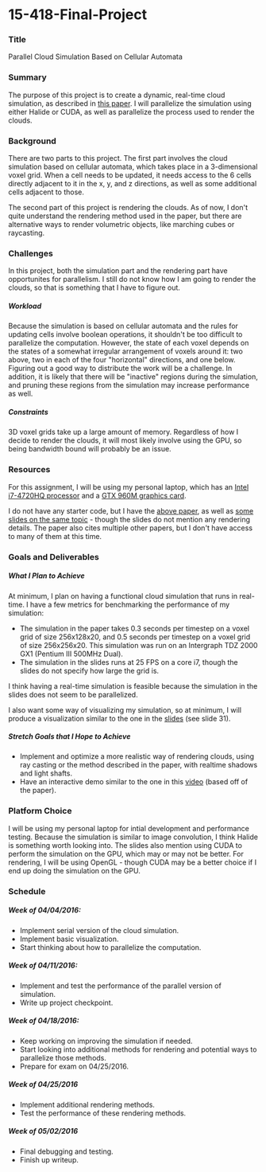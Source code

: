 # 15-418-Final-Project

### Title
Parallel Cloud Simulation Based on Cellular Automata

### Summary
The purpose of this project is to create a dynamic, real-time cloud simulation, as described in [this paper](http://evasion.imag.fr/~Antoine.Bouthors/research/dea/sig00_cloud.pdf). I will parallelize the simulation using either Halide or CUDA, as well as parallelize the process used to render the clouds.

### Background
There are two parts to this project. The first part involves the cloud simulation based on cellular automata, which takes place in a 3-dimensional voxel grid. When a cell needs to be updated, it needs access to the 6 cells directly adjacent to it in the x, y, and z directions, as well as some additional cells adjacent to those.

The second part of this project is rendering the clouds. As of now, I don't quite understand the rendering method used in the paper, but there are alternative ways to render volumetric objects, like marching cubes or raycasting.

### Challenges
In this project, both the simulation part and the rendering part have opportunites for parallelism. I still do not know how I am going to render the clouds, so that is something that I have to figure out.

##### Workload
Because the simulation is based on cellular automata and the rules for updating cells involve boolean operations, it shouldn't be too difficult to parallelize the computation. However, the state of each voxel depends on the states of a somewhat irregular arrangement of voxels around it: two above, two in each of the four "horizontal" directions, and one below. Figuring out a good way to distribute the work will be a challenge. In addition, it is likely that there will be "inactive" regions during the simulation, and pruning these regions from the simulation may increase performance as well.

##### Constraints
3D voxel grids take up a large amount of memory. Regardless of how I decide to render the clouds, it will most likely involve using the GPU, so being bandwidth bound will probably be an issue.

### Resources
For this assignment, I will be using my personal laptop, which has an [Intel i7-4720HQ processor](http://ark.intel.com/products/78934/Intel-Core-i7-4720HQ-Processor-6M-Cache-up-to-3_60-GHz) and a [GTX 960M graphics card](http://www.geforce.com/hardware/notebook-gpus/geforce-gtx-960m/specifications).

I do not have any starter code, but I have the [above paper](http://evasion.imag.fr/~Antoine.Bouthors/research/dea/sig00_cloud.pdf), as well as [some slides on the same topic](http://www.cse.chalmers.se/edu/year/2011/course/TDA361/Advanced%20Computer%20Graphics/Seminar4-Clouds.pdf) - though the slides do not mention any rendering details. The paper also cites multiple other papers, but I don't have access to many of them at this time.

### Goals and Deliverables

##### What I Plan to Achieve
At minimum, I plan on having a functional cloud simulation that runs in real-time. I have a few metrics for benchmarking the performance of my simulation:
- The simulation in the paper takes 0.3 seconds per timestep on a voxel grid of size 256x128x20, and 0.5 seconds per timestep on a voxel grid of size 256x256x20. This simulation was run on an Intergraph TDZ 2000 GX1
(Pentium III 500MHz Dual).
- The simulation in the slides runs at 25 FPS on a core i7, though the slides do not specify how large the grid is.

I think having a real-time simulation is feasible because the simulation in the slides does not seem to be parallelized.

I also want some way of visualizing my simulation, so at minimum, I will produce a visualization similar to the one in the [slides](http://www.cse.chalmers.se/edu/year/2011/course/TDA361/Advanced%20Computer%20Graphics/Seminar4-Clouds.pdf) (see slide 31).

##### Stretch Goals that I Hope to Achieve
- Implement and optimize a more realistic way of rendering clouds, using ray casting or the method described in the paper, with realtime shadows and light shafts.
- Have an interactive demo similar to the one in this [video](https://www.youtube.com/watch?v=XLXU1o4F6pE) (based off of the paper).

### Platform Choice
I will be using my personal laptop for intial development and performance testing. Because the simulation is similar to image convolution, I think Halide is something worth looking into. The slides also mention using CUDA to perform the simulation on the GPU, which may or may not be better. For rendering, I will be using OpenGL - though CUDA may be a better choice if I end up doing the simulation on the GPU.

### Schedule
##### Week of 04/04/2016:
- Implement serial version of the cloud simulation.
- Implement basic visualization.
- Start thinking about how to parallelize the computation.

##### Week of 04/11/2016:
- Implement and test the performance of the parallel version of simulation.
- Write up project checkpoint.

##### Week of 04/18/2016:
- Keep working on improving the simulation if needed.
- Start looking into additional methods for rendering and potential ways to parallelize those methods.
- Prepare for exam on 04/25/2016.

##### Week of 04/25/2016
- Implement additional rendering methods.
- Test the performance of these rendering methods.

##### Week of 05/02/2016
- Final debugging and testing.
- Finish up writeup.
